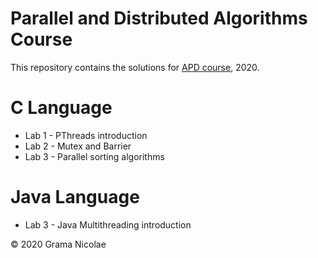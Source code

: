 # Parallel and Distributed Algorithms Course

This repository contains the solutions for [APD course](https://ocw.cs.pub.ro/courses/apd), 2020.

# C Language

- Lab 1 - PThreads introduction
- Lab 2 - Mutex and Barrier
- Lab 3 - Parallel sorting algorithms

# Java Language

- Lab 3 - Java Multithreading introduction

© 2020 Grama Nicolae
